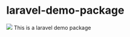# laravel-demo-package
![](https://api.travis-ci.org/toolkito/laravel-demo-package.svg?branch=master)
This is a laravel demo package
